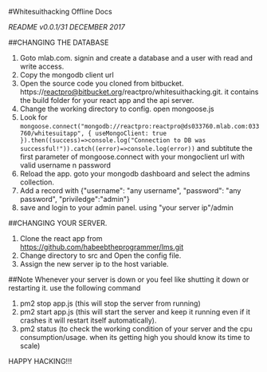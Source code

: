 #Whitesuithacking Offline Docs

*README v0.0.1/31 DECEMBER 2017*

##CHANGING THE DATABASE

1. Goto mlab.com. signin and create a database and a user with read and write access.
2. Copy the mongodb client url
3. Open the source code you cloned from bitbucket. https://reactpro@bitbucket.org/reactpro/whitesuithacking.git. it contains the build folder      for your react app and the api server.
4. Change the working directory to config. open mongoose.js
5. Look for
```mongoose.connect("mongodb://reactpro:reactpro@ds033760.mlab.com:033760/whitesuitapp", { useMongoClient: true }).then((success)=>console.log("Connection to DB was successful!")).catch((error)=>console.log(error))``` and subtitute the first parameter of mongoose.connect with your       mongoclient url with valid username n password
6. Reload the app. goto your mongodb dashboard and select the admins collection.
7. Add a record with 
{"username": "any username",
 "password": "any password",
 "priviledge":"admin"}
8. save and login to your admin panel. using "your server ip"/admin

##CHANGING YOUR SERVER.

1. Clone the react app from https://github.com/habeebtheprogrammer/lms.git
2. Change directory to src and Open the config file.
3. Assign the new server ip to the host variable.


##Note
Whenever your server is down or you feel like shutting it down or restarting it. use the following command
1. pm2 stop app.js (this will stop the server from running)
2. pm2 start app.js (this will start the server and keep it running even if it crashes it will restart itself automatically).
3. pm2 status (to check the working condition of your server and the cpu consumption/usage. when its getting high you should know its time to scale)

HAPPY HACKING!!!